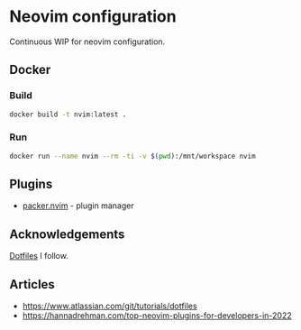 # Neovim configuration

Continuous WIP for neovim configuration.

## Docker

### Build

```sh
docker build -t nvim:latest .
```

### Run

```sh
docker run --name nvim --rm -ti -v $(pwd):/mnt/workspace nvim
```

## Plugins

- [packer.nvim](https://github.com/wbthomason/packer.nvim) - plugin manager

## Acknowledgements

[Dotfiles](https://github.com/stars/mvaude/lists/dotfiles) I follow.

## Articles

- https://www.atlassian.com/git/tutorials/dotfiles
- https://hannadrehman.com/top-neovim-plugins-for-developers-in-2022
